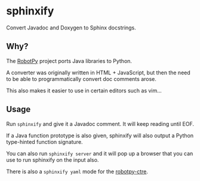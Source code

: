 # sphinxify
Convert Javadoc and Doxygen to Sphinx docstrings.

## Why?
The [RobotPy][] project ports Java libraries to Python.

A converter was originally written in HTML + JavaScript, but then the need to
be able to programmatically convert doc comments arose.

This also makes it easier to use in certain editors such as vim...

## Usage
Run `sphinxify` and give it a Javadoc comment.  It will keep reading until EOF.

If a Java function prototype is also given, sphinxify will also output a
Python type-hinted function signature.

You can also run `sphinxify server` and it will pop up a browser that you can
use to run sphinxify on the input also.

There is also a `sphinxify yaml` mode for the [robotpy-ctre][].

[RobotPy]: https://robotpy.github.io
[robotpy-ctre]: https://github.com/robotpy/robotpy-ctre
